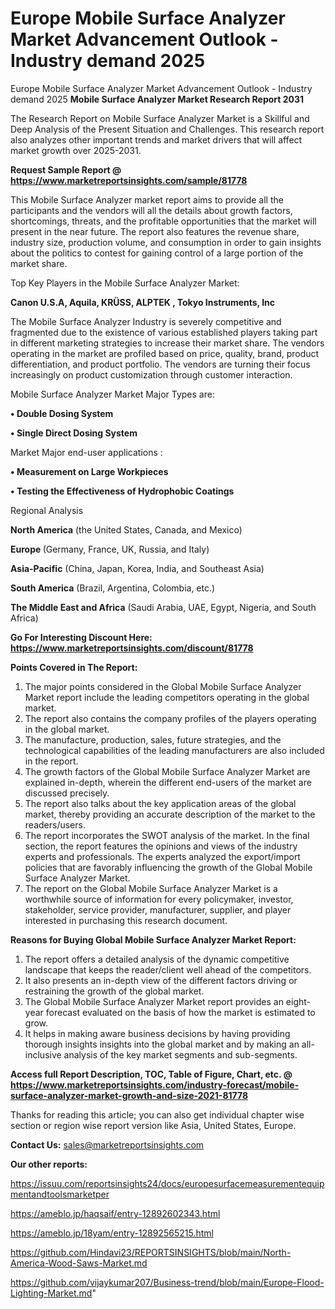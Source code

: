 # Europe Mobile Surface Analyzer Market Advancement Outlook - Industry demand 2025
Europe Mobile Surface Analyzer Market Advancement Outlook - Industry demand 2025
<strong>Mobile Surface Analyzer Market Research Report 2031</strong>

The Research Report on Mobile Surface Analyzer Market is a Skillful and Deep Analysis of the Present Situation and Challenges. This research report also analyzes other important trends and market drivers that will affect market growth over 2025-2031.

<strong>Request Sample Report @ <a href=https://www.marketreportsinsights.com/sample/81778>https://www.marketreportsinsights.com/sample/81778</a></strong>

This Mobile Surface Analyzer market report aims to provide all the participants and the vendors will all the details about growth factors, shortcomings, threats, and the profitable opportunities that the market will present in the near future. The report also features the revenue share, industry size, production volume, and consumption in order to gain insights about the politics to contest for gaining control of a large portion of the market share.

Top Key Players in the Mobile Surface Analyzer Market:

<strong>Canon U.S.A, Aquila, KRÜSS, ALPTEK , Tokyo Instruments, Inc</strong>

The Mobile Surface Analyzer Industry is severely competitive and fragmented due to the existence of various established players taking part in different marketing strategies to increase their market share. The vendors operating in the market are profiled based on price, quality, brand, product differentiation, and product portfolio. The vendors are turning their focus increasingly on product customization through customer interaction.

Mobile Surface Analyzer Market Major Types are:

<strong>• Double Dosing System

• Single Direct Dosing System</strong>

Market Major end-user applications :

<strong>• Measurement on Large Workpieces

• Testing the Effectiveness of Hydrophobic Coatings</strong>

Regional Analysis

</u><strong><b>North America</b></strong> (the United States, Canada, and Mexico)

<strong><b>Europe </b></strong>(Germany, France, UK, Russia, and Italy)

<strong><b>Asia-Pacific</b></strong> (China, Japan, Korea, India, and Southeast Asia)

<strong><b>South America</b></strong> (Brazil, Argentina, Colombia, etc.)

<strong><b>The Middle East and Africa</b></strong> (Saudi Arabia, UAE, Egypt, Nigeria, and South Africa)

<strong>Go For Interesting Discount Here: <a href=https://www.marketreportsinsights.com/discount/81778>https://www.marketreportsinsights.com/discount/81778</a></strong>

<strong>Points Covered in The Report:</strong>
<ol>
  <li>The major points considered in the Global Mobile Surface Analyzer Market report include the leading competitors operating in the global market.</li>
  <li>The report also contains the company profiles of the players operating in the global market.</li>
  <li>The manufacture, production, sales, future strategies, and the technological capabilities of the leading manufacturers are also included in the report.</li>
  <li>The growth factors of the Global Mobile Surface Analyzer Market are explained in-depth, wherein the different end-users of the market are discussed precisely.</li>
  <li>The report also talks about the key application areas of the global market, thereby providing an accurate description of the market to the readers/users.</li>
  <li>The report incorporates the SWOT analysis of the market. In the final section, the report features the opinions and views of the industry experts and professionals. The experts analyzed the export/import policies that are favorably influencing the growth of the Global Mobile Surface Analyzer Market.</li>
  <li>The report on the Global Mobile Surface Analyzer Market is a worthwhile source of information for every policymaker, investor, stakeholder, service provider, manufacturer, supplier, and player interested in purchasing this research document.</li>
</ol>
<strong>Reasons for Buying Global Mobile Surface Analyzer Market Report:</strong>

<ol>
  <li>The report offers a detailed analysis of the dynamic competitive landscape that keeps the reader/client well ahead of the competitors.</li>
  <li>It also presents an in-depth view of the different factors driving or restraining the growth of the global market.</li>
  <li>The Global Mobile Surface Analyzer Market report provides an eight-year forecast evaluated on the basis of how the market is estimated to grow.</li>
  <li>It helps in making aware business decisions by having providing thorough insights insights into the global market and by making an all-inclusive analysis of the key market segments and sub-segments.</li>
</ol>
<strong>Access full Report Description, TOC, Table of Figure, Chart, etc. @ <a href=https://www.marketreportsinsights.com/industry-forecast/mobile-surface-analyzer-market-growth-and-size-2021-81778>https://www.marketreportsinsights.com/industry-forecast/mobile-surface-analyzer-market-growth-and-size-2021-81778</a></strong>


Thanks for reading this article; you can also get individual chapter wise section or region wise report version like Asia, United States, Europe.

<strong>Contact Us:</strong>
sales@marketreportsinsights.com

<strong>Our other reports:</strong>

<a href=https://issuu.com/reportsinsights24/docs/europesurfacemeasurementequipmentandtoolsmarketper>https://issuu.com/reportsinsights24/docs/europesurfacemeasurementequipmentandtoolsmarketper</a>

<a href=https://ameblo.jp/haqsaif/entry-12892602343.html>https://ameblo.jp/haqsaif/entry-12892602343.html</a>

<a href=https://ameblo.jp/18yam/entry-12892565215.html>https://ameblo.jp/18yam/entry-12892565215.html</a>

<a href=https://github.com/Hindavi23/REPORTSINSIGHTS/blob/main/North-America-Wood-Saws-Market.md>https://github.com/Hindavi23/REPORTSINSIGHTS/blob/main/North-America-Wood-Saws-Market.md</a>

<a href=https://github.com/vijaykumar207/Business-trend/blob/main/Europe-Flood-Lighting-Market.md>https://github.com/vijaykumar207/Business-trend/blob/main/Europe-Flood-Lighting-Market.md</a>"
